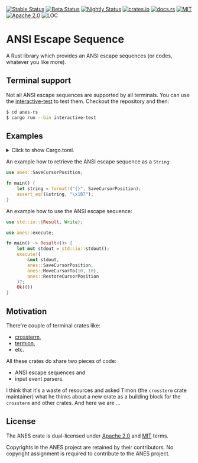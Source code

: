 [![Stable Status][actions-stable-badge]][actions-link]
[![Beta Status][actions-beta-badge]][actions-link]
[![Nightly Status][actions-nightly-badge]][actions-link]
[![crates.io][crates-badge]][crates-link]
[![docs.rs][docs-badge]][docs-link]
[![MIT][mit-license-badge]][mit-license-link]
[![Apache 2.0][apache-license-badge]][apache-license-link]
![LOC][loc-badge]

# ANSI Escape Sequence

A Rust library which provides an ANSI escape sequences (or codes, whatever you like more).

## Terminal support

Not all ANSI escape sequences are supported by all terminals. You can use the
[interactive-test](https://github.com/zrzka/anes-rs/tree/master/interactive-test) to test them.
Checkout the repository and then:
 
```bash
$ cd anes-rs
$ cargo run --bin interactive-test
``` 

## Examples

<details>
<summary>
Click to show Cargo.toml.
</summary>

```toml
[dependencies]
anes = "0.1"
```

</details>
<p></p>


An example how to retrieve the ANSI escape sequence as a `String`:

```rust
use anes::SaveCursorPosition;

fn main() {
    let string = format!("{}", SaveCursorPosition);
    assert_eq!(&string, "\x1B7");
}
```

An example how to use the ANSI escape sequence:

```rust
use std::io::{Result, Write};

use anes::execute;

fn main() -> Result<()> {
    let mut stdout = std::io::stdout();
    execute!(
        &mut stdout,
        anes::SaveCursorPosition,
        anes::MoveCursorTo(10, 10),
        anes::RestoreCursorPosition
    )?;
    Ok(())
}
```

## Motivation

There're couple of terminal crates like:

* [crossterm](https://github.com/crossterm-rs/crossterm),
* [termion](https://github.com/redox-os/termion),
* etc.

All these crates do share two pieces of code:

* ANSI escape sequences and
* input event parsers.

I think that it's a waste of resources and asked Timon (the `crossterm` crate maintainer) what he thinks
about a new crate as a building block for the `crossterm` and other crates. And here we
are ...

## License

The ANES crate is dual-licensed under [Apache 2.0][apache-license-link] and
[MIT][mit-license-link] terms.

Copyrights in the ANES project are retained by their contributors. No
copyright assignment is required to contribute to the ANES project.

[actions-stable-badge]: https://github.com/zrzka/anes-rs/workflows/stable/badge.svg
[actions-beta-badge]: https://github.com/zrzka/anes-rs/workflows/beta/badge.svg
[actions-nightly-badge]: https://github.com/zrzka/anes-rs/workflows/nightly/badge.svg
[actions-link]: https://github.com/zrzka/anes-rs/actions

[crates-badge]: https://img.shields.io/crates/v/anes.svg
[crates-link]: https://crates.io/crates/anes

[docs-badge]: https://docs.rs/anes/badge.svg
[docs-link]: https://docs.rs/anes

[mit-license-badge]: https://img.shields.io/badge/license-MIT-blue.svg
[mit-license-link]: ./LICENSE-MIT
[apache-license-badge]: https://img.shields.io/badge/license-Apache2-blue.svg
[apache-license-link]: /LICENSE-APACHE

[loc-badge]: https://tokei.rs/b1/github/zrzka/anes-rs?category=code
